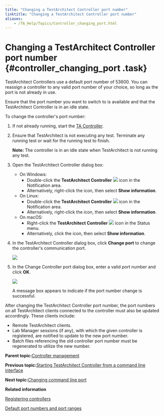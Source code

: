 ```yaml
--- 
title: "Changing a TestArchitect Controller port number"
linktitle: "Changing a TestArchitect Controller port number"
aliases: 
    - /TA_Help/Topics/Controller_changing_port.html
---
```

# Changing a TestArchitect Controller port number {#controller_changing_port .task}

TestArchitect Controllers use a default port number of 53600. You can reassign a controller to any valid port number of your choice, so long as the port is not already in use.

Ensure that the port number you want to switch to is available and that the TestArchitect Controller is in an idle state.

To change the controller's port number:

1.  If not already running, start the [TA Controller](Controller_starting.html).

2.  Ensure that TestArchitect is not executing any test. Terminate any running test or wait for the running test to finish.

    **Note:** The controller is in an idle state when TestArchitect is not running any test.

3.  Open the TestArchitect Controller dialog box:

    -   On Windows:
        -   Double-click the **TestArchitect Controller** ![](../Images/TA_controller_icon.png) icon in the Notification area.
        -   Alternatively, right-click the icon, then select **Show information**.
    -   On Linux:
        -   Double-click the **TestArchitect Controller** ![](../Images/TA_controller_icon.png) icon in the Notification area.
        -   Alternatively, right-click the icon, then select **Show information**.
    -   On macOS:
        -   Right-click the **TestArchitect Controller** ![](../Images/TA_controller_icon.png) icon in the Status menu.
        -   Alternatively, click the icon, then select **Show information**.
4.  In the TestArchitect Controller dialog box, click **Change port** to change the controller's communication port.

    ![](../Images/TA_controller_dlg.png)

5.  In the Change Controller port dialog box, enter a valid port number and click **OK**.

    ![](../Images/Change_controller_port_dlg.png)

    A message box appears to indicate if the port number change is successful.


After changing the TestArchitect Controller port number, the port numbers on all TestArchitect clients connected to the controller must also be updated accordingly. These clients include:

-   Remote TestArchitect clients.
-   Lab Manager sessions \(if any\), with which the given controller is registered, are notified to update to the new port number.
-   Batch files referencing the old controller port number must be regenerated to utilize the new number.

**Parent topic:**[Controller management](../../TA_Help/Topics/Controller_management.html)

**Previous topic:**[Starting TestArchitect Controller from a command line interface](../../TA_Help/Topics/Controller_starting_from_CLI.html)

**Next topic:**[Changing command line port](../../TA_Help/Topics/ug_changing_cmdline_port.html)

**Related information**  


[Registering controllers](../../TA_Help/Topics/Lab_manager_registering.html)

[Default port numbers and port ranges](../../TA_Administration/Topics/adm_port_number_port_ranges.html)

